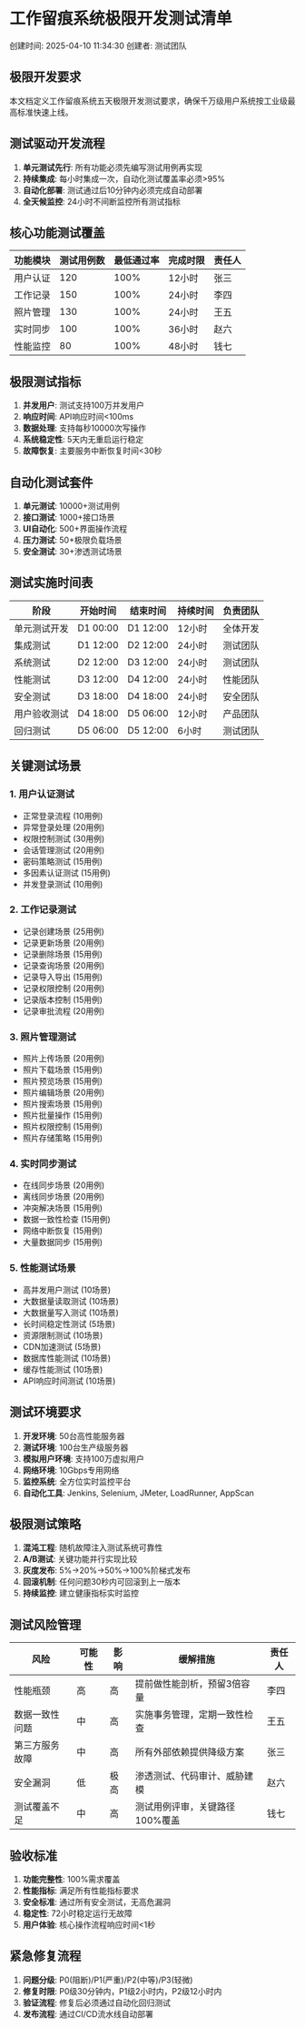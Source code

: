 # 工作留痕系统极限开发测试清单

创建时间: 2025-04-10 11:34:30
创建者: 测试团队

## 极限开发要求

本文档定义工作留痕系统五天极限开发测试要求，确保千万级用户系统按工业级最高标准快速上线。

## 测试驱动开发流程

1. **单元测试先行**: 所有功能必须先编写测试用例再实现
2. **持续集成**: 每小时集成一次，自动化测试覆盖率必须>95%
3. **自动化部署**: 测试通过后10分钟内必须完成自动部署
4. **全天候监控**: 24小时不间断监控所有测试指标

## 核心功能测试覆盖

| 功能模块 | 测试用例数 | 最低通过率 | 完成时限 | 责任人 |
|---------|-----------|-----------|---------|-------|
| 用户认证 | 120 | 100% | 12小时 | 张三 |
| 工作记录 | 150 | 100% | 24小时 | 李四 |
| 照片管理 | 130 | 100% | 24小时 | 王五 |
| 实时同步 | 100 | 100% | 36小时 | 赵六 |
| 性能监控 | 80 | 100% | 48小时 | 钱七 |

## 极限测试指标

1. **并发用户**: 测试支持100万并发用户
2. **响应时间**: API响应时间<100ms
3. **数据处理**: 支持每秒10000次写操作
4. **系统稳定性**: 5天内无重启运行稳定
5. **故障恢复**: 主要服务中断恢复时间<30秒

## 自动化测试套件

1. **单元测试**: 10000+测试用例
2. **接口测试**: 1000+接口场景
3. **UI自动化**: 500+界面操作流程
4. **压力测试**: 50+极限负载场景
5. **安全测试**: 30+渗透测试场景

## 测试实施时间表

| 阶段 | 开始时间 | 结束时间 | 持续时间 | 负责团队 |
|------|---------|---------|---------|---------|
| 单元测试开发 | D1 00:00 | D1 12:00 | 12小时 | 全体开发 |
| 集成测试 | D1 12:00 | D2 12:00 | 24小时 | 测试团队 |
| 系统测试 | D2 12:00 | D3 12:00 | 24小时 | 测试团队 |
| 性能测试 | D3 12:00 | D4 12:00 | 24小时 | 性能团队 |
| 安全测试 | D3 18:00 | D4 18:00 | 24小时 | 安全团队 |
| 用户验收测试 | D4 18:00 | D5 06:00 | 12小时 | 产品团队 |
| 回归测试 | D5 06:00 | D5 12:00 | 6小时 | 测试团队 |

## 关键测试场景

### 1. 用户认证测试

- 正常登录流程 (10用例)
- 异常登录处理 (20用例)
- 权限控制测试 (30用例)
- 会话管理测试 (20用例)
- 密码策略测试 (15用例)
- 多因素认证测试 (15用例)
- 并发登录测试 (10用例)

### 2. 工作记录测试

- 记录创建场景 (25用例)
- 记录更新场景 (20用例)
- 记录删除场景 (15用例)
- 记录查询场景 (20用例)
- 记录导入导出 (15用例)
- 记录权限控制 (20用例)
- 记录版本控制 (15用例)
- 记录审批流程 (20用例)

### 3. 照片管理测试

- 照片上传场景 (20用例)
- 照片下载场景 (15用例)
- 照片预览场景 (15用例)
- 照片编辑场景 (20用例)
- 照片搜索场景 (15用例)
- 照片批量操作 (15用例)
- 照片权限控制 (15用例)
- 照片存储策略 (15用例)

### 4. 实时同步测试

- 在线同步场景 (20用例)
- 离线同步场景 (20用例)
- 冲突解决场景 (15用例)
- 数据一致性检查 (15用例)
- 网络中断恢复 (15用例)
- 大量数据同步 (15用例)

### 5. 性能测试场景

- 高并发用户测试 (10场景)
- 大数据量读取测试 (10场景)
- 大数据量写入测试 (10场景)
- 长时间稳定性测试 (5场景)
- 资源限制测试 (10场景)
- CDN加速测试 (5场景)
- 数据库性能测试 (10场景)
- 缓存性能测试 (10场景)
- API响应时间测试 (10场景)

## 测试环境要求

1. **开发环境**: 50台高性能服务器
2. **测试环境**: 100台生产级服务器
3. **模拟用户环境**: 支持100万虚拟用户
4. **网络环境**: 10Gbps专用网络
5. **监控系统**: 全方位实时监控平台
6. **自动化工具**: Jenkins, Selenium, JMeter, LoadRunner, AppScan

## 极限测试策略

1. **混沌工程**: 随机故障注入测试系统可靠性
2. **A/B测试**: 关键功能并行实现比较
3. **灰度发布**: 5%->20%->50%->100%阶梯式发布
4. **回滚机制**: 任何问题30秒内可回滚到上一版本
5. **持续监控**: 建立健康指标实时监控

## 测试风险管理

| 风险 | 可能性 | 影响 | 缓解措施 | 责任人 |
|-----|-------|------|---------|-------|
| 性能瓶颈 | 高 | 高 | 提前做性能剖析，预留3倍容量 | 李四 |
| 数据一致性问题 | 中 | 高 | 实施事务管理，定期一致性检查 | 王五 |
| 第三方服务故障 | 中 | 高 | 所有外部依赖提供降级方案 | 张三 |
| 安全漏洞 | 低 | 极高 | 渗透测试、代码审计、威胁建模 | 赵六 |
| 测试覆盖不足 | 中 | 高 | 测试用例评审，关键路径100%覆盖 | 钱七 |

## 验收标准

1. **功能完整性**: 100%需求覆盖
2. **性能指标**: 满足所有性能指标要求
3. **安全标准**: 通过所有安全测试，无高危漏洞
4. **稳定性**: 72小时稳定运行无故障
5. **用户体验**: 核心操作流程响应时间<1秒

## 紧急修复流程

1. **问题分级**: P0(阻断)/P1(严重)/P2(中等)/P3(轻微)
2. **修复时限**: P0级30分钟内，P1级2小时内，P2级12小时内
3. **验证流程**: 修复后必须通过自动化回归测试
4. **发布流程**: 通过CI/CD流水线自动部署
